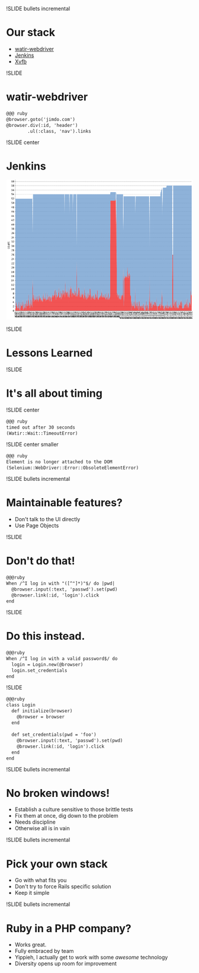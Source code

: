 !SLIDE bullets incremental
# Our stack

* [watir-webdriver](https://github.com/jarib/watir-webdriver)
* [Jenkins](http://jenkins-ci.org/)
* [Xvfb](http://www.x.org/archive/X11R6.8.1/doc/Xvfb.1.html)

!SLIDE
# watir-webdriver

    @@@ ruby
    @browser.goto('jimdo.com')
    @browser.div(:id, 'header')
            .ul(:class, 'nav').links

!SLIDE center
# Jenkins
![Jenkins - Test Trend](trend1.png)

!SLIDE
# Lessons Learned

!SLIDE
# It's all about timing

!SLIDE center 

    @@@ ruby
    timed out after 30 seconds
    (Watir::Wait::TimeoutError)

!SLIDE center smaller

    @@@ ruby
    Element is no longer attached to the DOM
    (Selenium::WebDriver::Error::ObsoleteElementError)

!SLIDE bullets incremental
# Maintainable features?

* Don't talk to the UI directly
* Use Page Objects

!SLIDE 
# Don't do that!

    @@@ruby
    When /^I log in with "([^"]*)"$/ do |pwd|
      @browser.input(:text, 'passwd').set(pwd)
      @browser.link(:id, 'login').click
    end

!SLIDE
# Do this instead. 

    @@@ruby
    When /^I log in with a valid password$/ do
      login = Login.new(@browser)
      login.set_credentials
    end

!SLIDE

    @@@ruby
    class Login
      def initialize(browser)
        @browser = browser
      end

      def set_credentials(pwd = 'foo')
        @browser.input(:text, 'passwd').set(pwd)
        @browser.link(:id, 'login').click
      end
    end


!SLIDE bullets incremental
# No broken windows!

* Establish a culture sensitive to those brittle tests
* Fix them at once, dig down to the problem
* Needs discipline
* Otherwise all is in vain

!SLIDE bullets incremental
# Pick your own stack

* Go with what fits you
* Don't try to force Rails specific solution
* Keep it simple

!SLIDE bullets incremental

# Ruby in a PHP company?

* Works great.
* Fully embraced by team
* Yippieh, I actually get to work with some _awesome_ technology
* Diversity opens up room for improvement
